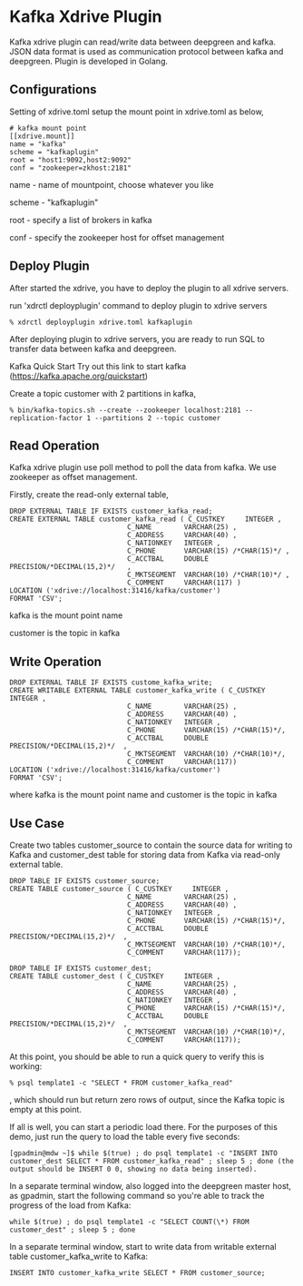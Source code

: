 Kafka Xdrive Plugin
==================================

Kafka xdrive plugin can read/write data between deepgreen and kafka.  JSON data format is used as communication protocol between kafka and deepgreen.  Plugin is developed in Golang.

Configurations
--------------
Setting of xdrive.toml
setup the mount point in xdrive.toml as below,

```
# kafka mount point
[[xdrive.mount]]
name = "kafka"
scheme = "kafkaplugin"
root = "host1:9092,host2:9092"  
conf = "zookeeper=zkhost:2181"
```

name - name of mountpoint, choose whatever you like

scheme - "kafkaplugin"

root - specify a list of brokers in kafka

conf - specify the zookeeper host for offset management

Deploy Plugin
-------------
After started the xdrive, you have to deploy the plugin to all xdrive servers.

run 'xdrctl deployplugin' command to deploy plugin to xdrive servers

	% xdrctl deployplugin xdrive.toml kafkaplugin
 
After deploying plugin to xdrive servers, you are ready to run SQL to transfer data between kafka and deepgreen.
 
Kafka Quick Start
Try out this link to start kafka (https://kafka.apache.org/quickstart)

Create a topic customer with 2 partitions in kafka,

	% bin/kafka-topics.sh --create --zookeeper localhost:2181 --replication-factor 1 --partitions 2 --topic customer


Read Operation
--------------
Kafka xdrive plugin use poll method to poll the data from kafka.  We use zookeeper as offset management.  

Firstly, create the read-only external table,
```
DROP EXTERNAL TABLE IF EXISTS customer_kafka_read;
CREATE EXTERNAL TABLE customer_kafka_read ( C_CUSTKEY     INTEGER ,
                             C_NAME        VARCHAR(25) ,
                             C_ADDRESS     VARCHAR(40) ,
                             C_NATIONKEY   INTEGER ,
                             C_PHONE       VARCHAR(15) /*CHAR(15)*/ ,
                             C_ACCTBAL     DOUBLE PRECISION/*DECIMAL(15,2)*/   ,
                             C_MKTSEGMENT  VARCHAR(10) /*CHAR(10)*/ ,
                             C_COMMENT     VARCHAR(117) )
LOCATION ('xdrive://localhost:31416/kafka/customer')
FORMAT 'CSV';
```

kafka is the mount point name 

customer is the topic in kafka


Write Operation
---------------
```
DROP EXTERNAL TABLE IF EXISTS custome_kafka_write;
CREATE WRITABLE EXTERNAL TABLE customer_kafka_write ( C_CUSTKEY     INTEGER ,
                             C_NAME        VARCHAR(25) ,
                             C_ADDRESS     VARCHAR(40) ,
                             C_NATIONKEY   INTEGER ,
                             C_PHONE       VARCHAR(15) /*CHAR(15)*/,
                             C_ACCTBAL     DOUBLE PRECISION/*DECIMAL(15,2)*/  ,
                             C_MKTSEGMENT  VARCHAR(10) /*CHAR(10)*/,
                             C_COMMENT     VARCHAR(117))
LOCATION ('xdrive://localhost:31416/kafka/customer')
FORMAT 'CSV';
```
where kafka is the mount point name and customer is the topic in kafka


Use Case
--------
Create two tables customer_source to contain the source data for writing to Kafka and customer_dest table for storing data from Kafka via read-only external table.  

```
DROP TABLE IF EXISTS customer_source;
CREATE TABLE customer_source ( C_CUSTKEY     INTEGER ,
                             C_NAME        VARCHAR(25) ,
                             C_ADDRESS     VARCHAR(40) ,
                             C_NATIONKEY   INTEGER ,
                             C_PHONE       VARCHAR(15) /*CHAR(15)*/,
                             C_ACCTBAL     DOUBLE PRECISION/*DECIMAL(15,2)*/  ,
                             C_MKTSEGMENT  VARCHAR(10) /*CHAR(10)*/,
                             C_COMMENT     VARCHAR(117));

DROP TABLE IF EXISTS customer_dest;
CREATE TABLE customer_dest ( C_CUSTKEY     INTEGER ,
                             C_NAME        VARCHAR(25) ,
                             C_ADDRESS     VARCHAR(40) ,
                             C_NATIONKEY   INTEGER ,
                             C_PHONE       VARCHAR(15) /*CHAR(15)*/,
                             C_ACCTBAL     DOUBLE PRECISION/*DECIMAL(15,2)*/  ,
                             C_MKTSEGMENT  VARCHAR(10) /*CHAR(10)*/,
                             C_COMMENT     VARCHAR(117));
```
 
At this point, you should be able to run a quick query to verify this is working: 

	% psql template1 -c "SELECT * FROM customer_kafka_read"

, which should run but return zero rows of output, since the Kafka topic is empty at this point.

If all is well, you can start a periodic load there. For the purposes of this demo, just run the query to load the table every five seconds: 

```
[gpadmin@mdw ~]$ while $(true) ; do psql template1 -c "INSERT INTO customer_dest SELECT * FROM customer_kafka_read" ; sleep 5 ; done (the output should be INSERT 0 0, showing no data being inserted).
```

In a separate terminal window, also logged into the deepgreen master host, as gpadmin, start the following command so you're able to track the progress of the load from Kafka: 

```
while $(true) ; do psql template1 -c "SELECT COUNT(\*) FROM customer_dest" ; sleep 5 ; done
```

In a separate terminal window, start to write data from writable external table customer_kafka_write to Kafka: 

```
INSERT INTO customer_kafka_write SELECT * FROM customer_source; 
```
